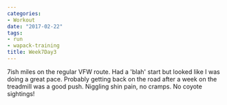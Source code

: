 ```yaml
---
categories:
- Workout
date: "2017-02-22"
tags:
- run
- wapack-training
title: Week7Day3
---
```


7ish miles on the regular VFW route. Had a 'blah' start but looked like I was doing a great pace. Probably getting back on the road after a week on the treadmill was a good push. Niggling shin pain, no cramps. No coyote sightings!
